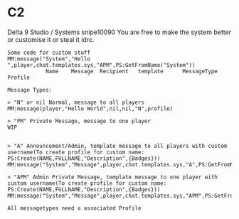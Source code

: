 # C2
Delta 9 Studio / Systems
	snipe10090
	You are free to make the system better or customise it or steal it idrc.
	
	Some code for custom stuff
	MM:message("System","Hello  ",player,chat.templates.sys,"APM",PS:GetFromName("System"))
				Name    Message  Recipient   template 	   MessageType Profile
			
	Message Types:
	
	> "N" or nil Normal, message to all players
	MM:message(player,"Hello World",nil,nil,"N",profile)
	
	> "PM" Private Message, message to one player
	WIP
	
	
	> "A" Announcement/Admin, template message to all players with custom username(To create profile for custom name: PS:Create(NAME,FULLNAME,"Description",{Badges}))
	MM:message("System","Message",player,chat.templates.sys,"A",PS:GetFromName("System"))
	
	> "APM" Admin Private Message, template message to one player with custom username(To create profile for custom name: PS:Create(NAME,FULLNAME,"Description",{Badges}))
	MM:message("System","Message",player,chat.templates.sys,"APM",PS:GetFromName("System"))

	All messagetypes need a associated Profile
